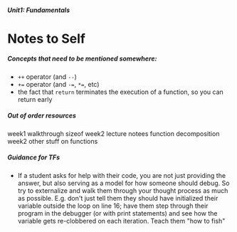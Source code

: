 ##### Unit1: Fundamentals
# Notes to Self

##### Concepts that need to be mentioned somewhere:
* `++` operator (and `--`)
* `+=` operator (and `-=`, `*=`, etc)
* the fact that `return` terminates the execution of a function, so you can return early

##### Out of order resources
week1 walkthrough sizeof
week2 lecture notees function decomposition
week2 other stuff on functions

##### Guidance for TFs
* If a student asks for help with their code, you are not just providing the answer, but also serving as a model for how someone should debug. So try to externalize and walk them through your thought process as much as possible. E.g. don't just tell them they should have initialized their variable outside the loop on line 16; have them step through their program in the debugger (or with print statements) and see how the variable gets re-clobbered on each iteration. Teach them "how to fish"

